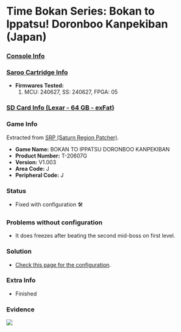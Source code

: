 # Time Bokan Series: Bokan to Ippatsu! Doronboo Kanpekiban (Japan)

### [Console Info](../../../../../Info/Consoles/VA13/README.md)

### [Saroo Cartridge Info](../../../../../Info/Cartridges/RetroGameParadiseStore/1.32F/README.md)

- <b>Firmwares Tested:</b>
  1. MCU: 240627, SS: 240627, FPGA: 05

### [SD Card Info (Lexar - 64 GB - exFat)](../../../../../Info/SdCards/Lexar/64GB/exfat/README.md)

### Game Info

Extracted from [SRP (Saturn Region Patcher)](https://segaxtreme.net/resources/saturn-region-patcher.81/download).

- <b>Game Name:</b> BOKAN TO IPPATSU DORONBOO KANPEKIBAN
- <b>Product Number:</b> T-20607G
- <b>Version:</b> V1.003
- <b>Area Code:</b> J
- <b>Peripheral Code:</b> J

### Status

- Fixed with configuration :hammer_and_wrench:

### Problems without configuration

- It does freezes after beating the second mid-boss on first level.

### Solution

- [Check this page for the configuration](https://github.com/williamdsw/saroo-configuration-list/blob/master/J/T-20607G/README.md).

### Extra Info

- Finished

### Evidence

[![](https://img.youtube.com/vi/1NNZFPtxaRI/0.jpg)](https://www.youtube.com/watch?v=1NNZFPtxaRI)
